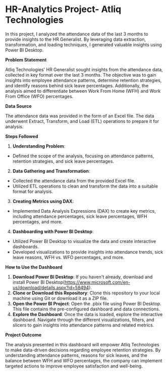 # HR-Analytics Project- Atliq Technologies

In this project, I analyzed the attendance data of the last 3 months to provide insights to the HR Generalist. By leveraging data extraction, transformation, and loading techniques, I generated valuable insights using Power BI Desktop.

**Problem Statement**

Atliq Technologies' HR Generalist sought insights from the attendance data, collected in key format over the last 3 months. The objective was to gain insights into employee attendance patterns, determine retention strategies, and identify reasons behind sick leave percentages. Additionally, the analysis aimed to differentiate between Work From Home (WFH) and Work From Office (WFO) percentages.

**Data Source**

The attendance data was provided in the form of an Excel file. The data underwent Extract, Transform, and Load (ETL) operations to prepare it for analysis.


**Steps Followed**

1. **Understanding Problem**:
- Defined the scope of the analysis, focusing on attendance patterns, retention strategies, and sick leave percentages.
2. **Data Gathering and Transformation**:
- Collected the attendance data from the provided Excel file.
- Utilized ETL operations to clean and transform the data into a suitable format for analysis.
3. **Creating Metrics using DAX**:
- Implemented Data Analysis Expressions (DAX) to create key metrics, including attendance percentages, sick leave percentages, WFH 
 percentages, and more.
4. **Dashboarding with Power BI Desktop**:
- Utilized Power BI Desktop to visualize the data and create interactive dashboards.
- Developed visualizations to provide insights into attendance trends, sick leave reasons, WFH vs. WFO percentages, and more.
  

  
**How to Use the Dashboard**

1. **Download Power BI Desktop**: If you haven't already, download and install Power BI Desktop(https://www.microsoft.com/en-us/download/details.aspx?id=58494).
2. **Clone or Download this Repository**:  Clone this repository to your local machine using Git or download it as a ZIP file.
3. **Open the Power BI Project**: Open the .pbix file using Power BI Desktop. This file contains the pre-configured dashboard and data connections.
4. **Explore the Dashboard**:  Once the data is loaded, explore the interactive dashboard. Navigate through the different visualizations, filters, and slicers to gain insights into attendance patterns and related metrics.
   

**Project Outcome**

The analysis presented in this dashboard will empower Atliq Technologies to make data-driven decisions regarding employee retention strategies. By understanding attendance patterns, reasons for sick leaves, and the balance between WFH and WFO percentages, the company can implement targeted actions to improve employee satisfaction and well-being.
